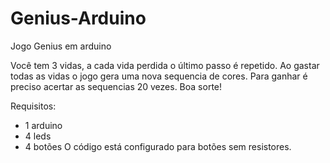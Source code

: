 # Genius-Arduino
Jogo Genius em arduino

Você tem 3 vidas, a cada vida perdida o último passo é repetido. Ao gastar todas as vidas o jogo gera uma nova sequencia de cores.
Para ganhar é preciso acertar as sequencias 20 vezes.
Boa sorte!

Requisitos:
- 1 arduino
- 4 leds
- 4 botões
O
código está configurado para botões sem resistores.
